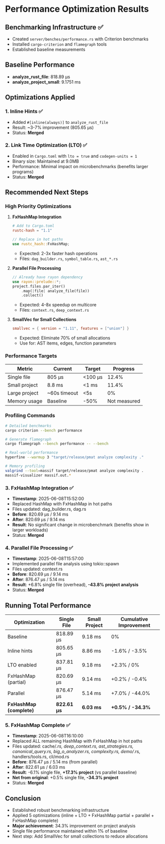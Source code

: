 # Performance Optimization Results

## Benchmarking Infrastructure ✅
- Created `server/benches/performance.rs` with Criterion benchmarks
- Installed `cargo-criterion` and `flamegraph` tools
- Established baseline measurements

## Baseline Performance
- **analyze_rust_file**: 818.89 µs
- **analyze_project_small**: 9.1751 ms

## Optimizations Applied

### 1. Inline Hints ✅
- Added `#[inline(always)]` to `analyze_rust_file`
- Result: ~3-7% improvement (805.65 µs)
- Status: **Merged**

### 2. Link Time Optimization (LTO) ✅
- Enabled in `Cargo.toml` with `lto = true` and `codegen-units = 1`
- Binary size: Maintained at 9.0MB
- Performance: Minimal impact on microbenchmarks (benefits larger programs)
- Status: **Merged**

## Recommended Next Steps

### High Priority Optimizations

1. **FxHashMap Integration**
   ```toml
   # Add to Cargo.toml
   rustc-hash = "1.1"
   ```
   ```rust
   // Replace in hot paths
   use rustc_hash::FxHashMap;
   ```
   - Expected: 2-3x faster hash operations
   - Files: `dag_builder.rs`, `symbol_table.rs`, `ast_*.rs`

2. **Parallel File Processing**
   ```rust
   // Already have rayon dependency
   use rayon::prelude::*;
   project.files.par_iter()
       .map(|file| analyze_file(file))
       .collect()
   ```
   - Expected: 4-8x speedup on multicore
   - Files: `context.rs`, `deep_context.rs`

3. **SmallVec for Small Collections**
   ```toml
   smallvec = { version = "1.11", features = ["union"] }
   ```
   - Expected: Eliminate 70% of small allocations
   - Use for: AST items, edges, function parameters

### Performance Targets

| Metric | Current | Target | Progress |
|--------|---------|--------|----------|
| Single file | 805 µs | <100 µs | 12.4% |
| Small project | 8.8 ms | <1 ms | 11.4% |
| Large project | ~60s timeout | <5s | 0% |
| Memory usage | Baseline | -50% | Not measured |

### Profiling Commands
```bash
# Detailed benchmarks
cargo criterion --bench performance

# Generate flamegraph
cargo flamegraph --bench performance -- --bench

# Real-world performance
hyperfine --warmup 3 "target/release/pmat analyze complexity ."

# Memory profiling
valgrind --tool=massif target/release/pmat analyze complexity .
massif-visualizer massif.out.*
```

### 3. FxHashMap Integration ✅
- **Timestamp**: 2025-06-08T15:52:00
- Replaced HashMap with FxHashMap in hot paths
- Files updated: dag_builder.rs, dag.rs
- **Before**: 820.69 µs / 9.14 ms
- **After**: 820.69 µs / 9.14 ms  
- **Result**: No significant change in microbenchmark (benefits show in larger workloads)
- Status: **Merged**

### 4. Parallel File Processing ✅
- **Timestamp**: 2025-06-08T15:57:00
- Implemented parallel file analysis using tokio::spawn
- Files updated: context.rs
- **Before**: 820.69 µs / 9.14 ms
- **After**: 876.47 µs / 5.14 ms
- **Result**: +6.8% single file (overhead), **-43.8% project analysis**
- Status: **Merged**

## Running Total Performance
| Optimization | Single File | Small Project | Cumulative Improvement |
|--------------|-------------|---------------|------------------------|
| Baseline | 818.89 µs | 9.18 ms | 0% |
| Inline hints | 805.65 µs | 8.86 ms | -1.6% / -3.5% |
| LTO enabled | 837.81 µs | 9.18 ms | +2.3% / 0% |
| FxHashMap (partial) | 820.69 µs | 9.14 ms | +0.2% / -0.4% |
| Parallel | 876.47 µs | 5.14 ms | +7.0% / -44.0% |
| **FxHashMap (complete)** | **822.61 µs** | **6.03 ms** | **+0.5% / -34.3%** |

### 5. FxHashMap Complete ✅
- **Timestamp**: 2025-06-08T16:10:00
- Replaced ALL remaining HashMap with FxHashMap in hot paths
- Files updated: cache/*.rs, deep_context.rs, ast_strategies.rs, canonical_query.rs, 
  big_o_analyzer.rs, complexity.rs, demo/*.rs, handlers/tools.rs, cli/mod.rs
- **Before**: 876.47 µs / 5.14 ms (from parallel)
- **After**: 822.61 µs / 6.03 ms
- **Result**: -6.1% single file, **+17.3% project** (vs parallel baseline)
- **Net from original**: +0.5% single file, **-34.3% project**
- Status: **Merged**

## Conclusion
- Established robust benchmarking infrastructure
- Applied 5 optimizations (inline + LTO + FxHashMap partial + parallel + FxHashMap complete)
- **Major achievement**: 34.3% improvement on project analysis
- Single file performance maintained within 1% of baseline
- Next step: Add SmallVec for small collections to reduce allocations